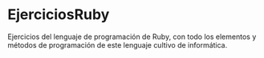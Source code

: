 # EjerciciosRuby
Ejercicios del lenguaje de programación de Ruby, con todo los elementos y métodos de programación de este lenguaje cultivo de informática.
